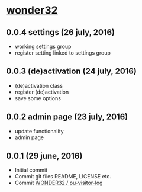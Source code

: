 # [wonder32](https://www.newfountain.nl)


## 0.0.4 settings (26 july, 2016)
* working settings group
* register setting linked to settings group

## 0.0.3 (de)activation (24 july, 2016)
* (de)activation class
* register (de)activation
* save some options

## 0.0.2 admin page (23 july, 2016)

* update functionality
* admin page


## 0.0.1 (29 june, 2016)

* Initial commit
* Commit git files README, LICENSE etc.
* Commit [WONDER32 / pu-visitor-log](https://www.puddinq.nl/wip/stefan-schotvanger/)
